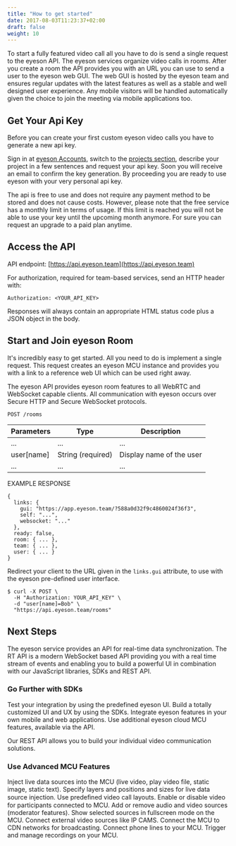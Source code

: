 ```yaml
---
title: "How to get started"
date: 2017-08-03T11:23:37+02:00
draft: false
weight: 10
---
```


To start a fully featured video call all you have to do is send a single
request to the eyeson API. The eyeson services organize video calls in
rooms. After you create a room the API provides you with an URL you can use to
send a user to the eyeson web GUI. The web GUI is hosted by the eyeson team and
ensures regular updates with the latest features as well as a stable and well
designed user experience. Any mobile visitors will be handled automatically
given the choice to join the meeting via mobile applications too.

## Get Your Api Key

Before you can create your first custom eyeson video calls you have to
generate a new api key.

Sign in at [eyeson Accounts](https://accounts.eyeson.team/), switch to
the [projects section](https://accounts.eyeson.team/projects), describe your
project in a few sentences and request your api key. Soon you will receive an
email to confirm the key generation. By proceeding you are ready to use
eyeson with your very personal api key.

The api is free to use and does not require any payment method to be stored and
does not cause costs. However, please note that the free service has a
monthly limit in terms of usage. If this limit is reached you will not be able
to use your key until the upcoming month anymore. For sure you can request an
upgrade to a paid plan anytime.

## Access the API

API endpoint: [https://api.eyeson.team](https://api.eyeson.team)

For authorization, required for team-based services, send an HTTP header with:

```
Authorization: <YOUR_API_KEY>
```

Responses will always contain an appropriate HTML status code plus a JSON
object in the body.

## Start and Join eyeson Room

It's incredibly easy to get started. All you need to do is implement a single
request. This request creates an eyeson MCU instance and provides you with a
link to a reference web UI which can be used right away.

The eyeson API provides eyeson room features to all WebRTC and WebSocket
capable clients. All communication with eyeson occurs over Secure HTTP and
Secure WebSocket protocols.

```
POST /rooms
```

Parameters   | Type              | Description
------------ | ----------------- | -------
...          | ...               | ...
user[name]   | String (required) | Display name of the user
...          | ...               | ...

EXAMPLE RESPONSE
```
{
  links: {
    gui: "https://app.eyeson.team/?588a0d32f9c4860024f36f3",
    self: "...",
    websocket: "..."
  },
  ready: false,
  room: { ... },
  team: { ... },
  user: { ... }
}
```

Redirect your client to the URL given in the `links.gui` attribute, to use
with the eyeson pre-defined user interface.

```
$ curl -X POST \
  -H "Authorization: YOUR_API_KEY" \
  -d "user[name]=Bob" \
  "https://api.eyeson.team/rooms"
```

## Next Steps

The eyeson service provides an API for real-time data synchronization. The RT
API is a modern WebSocket based API providing you with a real time stream of
events and enabling you to build a powerful UI in combination with our
JavaScript libraries, SDKs and REST API.

### Go Further with SDKs

Test your integration by using the predefined eyeson UI. Build a totally
customized UI and UX by using the SDKs. Integrate eyeson features in your own
mobile and web applications. Use additional eyeson cloud MCU features,
available via the API.

Our REST API allows you to build your individual video communication solutions.

### Use Advanced MCU Features

Inject live data sources into the MCU (live video, play video file, static
image, static text). Specify layers and positions and sizes for live data
source injection. Use predeﬁned video call layouts. Enable or disable
video for participants connected to MCU. Add or remove audio and video sources
(moderator features). Show selected sources in fullscreen mode on the MCU.
Connect external video sources like IP CAMS. Connect the MCU to CDN networks
for broadcasting.  Connect phone lines to your MCU. Trigger and manage
 recordings on your MCU.

